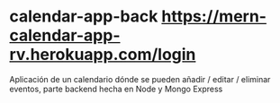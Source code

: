 # calendar-app-back https://mern-calendar-app-rv.herokuapp.com/login
Aplicación de un calendario dónde se pueden añadir / editar / eliminar eventos, parte backend hecha en Node y Mongo Express
